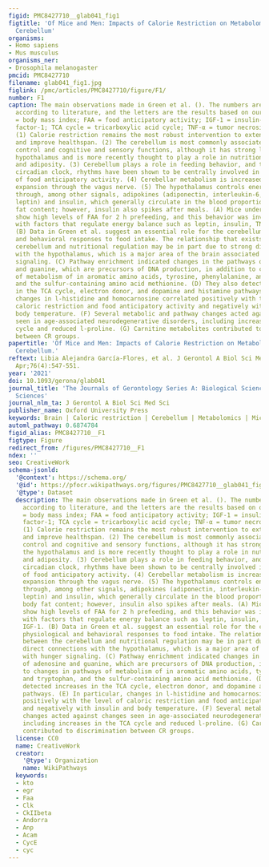 ```yaml
---
figid: PMC8427710__glab041_fig1
figtitle: 'Of Mice and Men: Impacts of Calorie Restriction on Metabolomics of the
  Cerebellum'
organisms:
- Homo sapiens
- Mus musculus
organisms_ner:
- Drosophila melanogaster
pmcid: PMC8427710
filename: glab041_fig1.jpg
figlink: /pmc/articles/PMC8427710/figure/F1/
number: F1
caption: The main observations made in Green et al. (). The numbers are information
  according to literature, and the letters are the results based on our data. BMI
  = body mass index; FAA = food anticipatory activity; IGF-1 = insulin-like growth
  factor-1; TCA cycle = tricarboxylic acid cycle; TNF-α = tumor necrosis factor-α.
  (1) Calorie restriction remains the most robust intervention to extend life span
  and improve healthspan. (2) The cerebellum is most commonly associated with motor
  control and cognitive and sensory functions, although it has strong links with the
  hypothalamus and is more recently thought to play a role in nutritional regulation
  and adiposity. (3) Cerebellum plays a role in feeding behavior, and through the
  circadian clock, rhythms have been shown to be centrally involved in the coordination
  of food anticipatory activity. (4) Cerebellar metabolism is increased by stomach
  expansion through the vagus nerve. (5) The hypothalamus controls energy balance
  through, among other signals, adipokines (adiponectin, interleukin-6, and TNF-α,
  leptin) and insulin, which generally circulate in the blood proportionally to body
  fat content; however, insulin also spikes after meals. (A) Mice under restriction
  show high levels of FAA for 2 h prefeeding, and this behavior was inversely correlated
  with factors that regulate energy balance such as leptin, insulin, TNF-α, and IGF-1.
  (B) Data in Green et al. suggest an essential role for the cerebellum in physiological
  and behavioral responses to food intake. The relationship that exists between the
  cerebellum and nutritional regulation may be in part due to strong direct connections
  with the hypothalamus, which is a major area of the brain associated with hunger
  signaling. (C) Pathway enrichment indicated changes in the pathways of adenosine
  and guanine, which are precursors of DNA production, in addition to changes in pathways
  of metabolism of in aromatic amino acids, tyrosine, phenylalanine, and tryptophan,
  and the sulfur-containing amino acid methionine. (D) They also detected increases
  in the TCA cycle, electron donor, and dopamine and histamine pathways. (E) In particular,
  changes in l-histidine and homocarnosine correlated positively with the level of
  caloric restriction and food anticipatory activity and negatively with insulin and
  body temperature. (F) Several metabolic and pathway changes acted against changes
  seen in age-associated neurodegenerative disorders, including increases in the TCA
  cycle and reduced l-proline. (G) Carnitine metabolites contributed to discrimination
  between CR groups.
papertitle: 'Of Mice and Men: Impacts of Calorie Restriction on Metabolomics of the
  Cerebellum.'
reftext: Libia Alejandra García-Flores, et al. J Gerontol A Biol Sci Med Sci. 2021
  Apr;76(4):547-551.
year: '2021'
doi: 10.1093/gerona/glab041
journal_title: 'The Journals of Gerontology Series A: Biological Sciences and Medical
  Sciences'
journal_nlm_ta: J Gerontol A Biol Sci Med Sci
publisher_name: Oxford University Press
keywords: Brain | Caloric restriction | Cerebellum | Metabolomics | Mice
automl_pathway: 0.6874784
figid_alias: PMC8427710__F1
figtype: Figure
redirect_from: /figures/PMC8427710__F1
ndex: ''
seo: CreativeWork
schema-jsonld:
  '@context': https://schema.org/
  '@id': https://pfocr.wikipathways.org/figures/PMC8427710__glab041_fig1.html
  '@type': Dataset
  description: The main observations made in Green et al. (). The numbers are information
    according to literature, and the letters are the results based on our data. BMI
    = body mass index; FAA = food anticipatory activity; IGF-1 = insulin-like growth
    factor-1; TCA cycle = tricarboxylic acid cycle; TNF-α = tumor necrosis factor-α.
    (1) Calorie restriction remains the most robust intervention to extend life span
    and improve healthspan. (2) The cerebellum is most commonly associated with motor
    control and cognitive and sensory functions, although it has strong links with
    the hypothalamus and is more recently thought to play a role in nutritional regulation
    and adiposity. (3) Cerebellum plays a role in feeding behavior, and through the
    circadian clock, rhythms have been shown to be centrally involved in the coordination
    of food anticipatory activity. (4) Cerebellar metabolism is increased by stomach
    expansion through the vagus nerve. (5) The hypothalamus controls energy balance
    through, among other signals, adipokines (adiponectin, interleukin-6, and TNF-α,
    leptin) and insulin, which generally circulate in the blood proportionally to
    body fat content; however, insulin also spikes after meals. (A) Mice under restriction
    show high levels of FAA for 2 h prefeeding, and this behavior was inversely correlated
    with factors that regulate energy balance such as leptin, insulin, TNF-α, and
    IGF-1. (B) Data in Green et al. suggest an essential role for the cerebellum in
    physiological and behavioral responses to food intake. The relationship that exists
    between the cerebellum and nutritional regulation may be in part due to strong
    direct connections with the hypothalamus, which is a major area of the brain associated
    with hunger signaling. (C) Pathway enrichment indicated changes in the pathways
    of adenosine and guanine, which are precursors of DNA production, in addition
    to changes in pathways of metabolism of in aromatic amino acids, tyrosine, phenylalanine,
    and tryptophan, and the sulfur-containing amino acid methionine. (D) They also
    detected increases in the TCA cycle, electron donor, and dopamine and histamine
    pathways. (E) In particular, changes in l-histidine and homocarnosine correlated
    positively with the level of caloric restriction and food anticipatory activity
    and negatively with insulin and body temperature. (F) Several metabolic and pathway
    changes acted against changes seen in age-associated neurodegenerative disorders,
    including increases in the TCA cycle and reduced l-proline. (G) Carnitine metabolites
    contributed to discrimination between CR groups.
  license: CC0
  name: CreativeWork
  creator:
    '@type': Organization
    name: WikiPathways
  keywords:
  - kto
  - egr
  - Faa
  - Clk
  - CkIIbeta
  - Andorra
  - Anp
  - Acam
  - CycE
  - cyc
---
```

